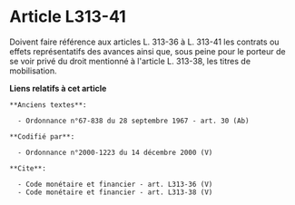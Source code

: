 # Article L313-41

Doivent faire référence aux articles L. 313-36 à L. 313-41 les contrats ou effets représentatifs des avances ainsi que, sous
peine pour le porteur de se voir privé du droit mentionné à l'article L. 313-38, les titres de mobilisation.

**Liens relatifs à cet article**

	**Anciens textes**:

	  - Ordonnance n°67-838 du 28 septembre 1967 - art. 30 (Ab)

	**Codifié par**:

	  - Ordonnance n°2000-1223 du 14 décembre 2000 (V)

	**Cite**:

	  - Code monétaire et financier - art. L313-36 (V)
	  - Code monétaire et financier - art. L313-38 (V)
